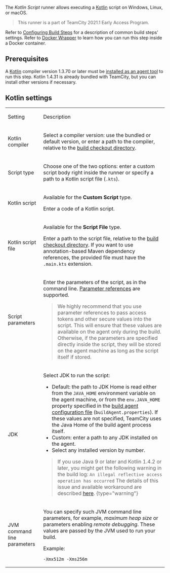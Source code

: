 [//]: # (title: Kotlin Script)
[//]: # (auxiliary-id: Kotlin Script)

The _Kotlin Script_ runner allows executing a [Kotlin](https://kotlinlang.org/) script on Windows, Linux, or macOS.

>This runner is a part of TeamCity 2021.1 Early Access Program.

Refer to [Configuring Build Steps](configuring-build-steps.md) for a description of common build steps' settings. Refer to [Docker Wrapper](docker-wrapper.md) to learn how you can run this step inside a Docker container.

## Prerequisites

A [Kotlin](https://kotlinlang.org/) compiler version 1.3.70 or later must be [installed as an agent tool](installing-agent-tools.md) to run this step. Kotlin 1.4.31 is already bundled with TeamCity, but you can install other versions if necessary.

## Kotlin settings

<table>

<tr>

<td>

Setting

</td>

<td>

Description

</td>

</tr>

<tr>

<td>

Kotlin compiler

</td>

<td>

Select a compiler version: use the bundled or default version, or enter a path to the compiler, relative to the [build checkout directory](build-checkout-directory.md).

</td>

</tr>

<tr>

<td>

Script type

</td>

<td>

Choose one of the two options: enter a custom script body right inside the runner or specify a path to a Kotlin script file (`.kts`).

</td>

</tr>

<tr>

<td>

Kotlin script

</td>

<td>

Available for the __Custom Script__ type.

Enter a code of a Kotlin script.

</td>

</tr>

<tr>

<td id="script-file" auxiliary-id=""kotlin-script-file">

Kotlin script file

</td>

<td>

Available for the __Script File__ type.

Enter a path to the script file, relative to the [build checkout directory](build-checkout-directory.md). If you want to use annotation-based Maven dependency references, the provided file must have the `.main.kts` extension.

</td>

</tr>

<tr>

<td>

Script parameters

</td>

<td>

Enter the parameters of the script, as in the command line. [Parameter references](configuring-build-parameters.md#parameter-reference) are supported.

>We highly recommend that you use parameter references to pass access tokens and other secure values into the script. This will ensure that these values are available on the agent only during the build. Otherwise, if the parameters are specified directly inside the script, they will be stored on the agent machine as long as the script itself if stored.

</td>

</tr>

<tr>

<td>

JDK

</td>

<td>

Select JDK to run the script:
* Default: the path to JDK Home is read either from the `JAVA_HOME` environment variable on the agent machine, or from the `env.JAVA_HOME` property specified in the [build agent configuration file](build-agent-configuration.md) (`buildAgent.properties`). If these values are not specified, TeamCity uses the Java Home of the build agent process itself.
* Custom: enter a path to any JDK installed on the agent.
* Select any installed version by number.

>If you use Java 9 or later and Kotlin 1.4.2 or later, you might get the following warning in the build log:
> `An illegal reflective access operation has occurred`
> The details of this issue and available workaround are described [here](https://youtrack.jetbrains.com/issue/TW-70604#focus=Comments-27-4763145.0-0).
{type="warning"}

</td>

</tr>

<tr>

<td>

JVM command line parameters

</td>

<td>

You can specify such JVM command line parameters, for example, _maximum heap size_ or parameters enabling _remote debugging_. These values are passed by the JVM used to run your build.

Example:

```Shell
-Xmx512m -Xms256m

```

</td>

</tr>

</table>